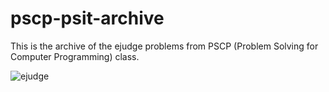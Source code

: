 # pscp-psit-archive
This is the archive of the ejudge problems from PSCP (Problem Solving for Computer Programming) class.

![ejudge](https://cdn.discordapp.com/attachments/1003847751852883988/1040539821342478426/ejudge.jpg)
